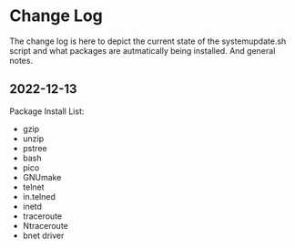 # Change Log
The change log is here to depict the current state of the systemupdate.sh script and what packages are autmatically being installed. And general notes.

## 2022-12-13

Package Install List:
* gzip
* unzip
* pstree
* bash
* pico
* GNUmake
* telnet
* in.telned
* inetd
* traceroute
* Ntraceroute
* bnet driver